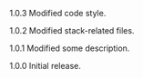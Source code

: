 1.0.3
Modified code style.

1.0.2
Modified stack-related files.

1.0.1
Modified some description.

1.0.0
Initial release.
